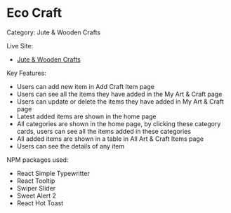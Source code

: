 # Eco Craft

Category: Jute & Wooden Crafts

Live Site:
  -  <a href="https://eco-craft.web.app](https://eco-craft.web.app/" target="blank"> Jute & Wooden Crafts </a> </p>


Key Features:

- Users can add new item in Add Craft Item page
- Users can see all the items they have added in the My Art & Craft page
- Users can update or delete the items they have added in My Art & Craft page
- Latest added items are shown in the home page
- All categories are shown in the home page, by clicking these category cards, users can see all the items added in these categories
- All added items are shown in a table in All Art & Craft Items page
- Users can see the details of any item

NPM packages used:

- React Simple Typewritter
- React Tooltip
- Swiper Slider
- Sweet Alert 2
- React Hot Toast
